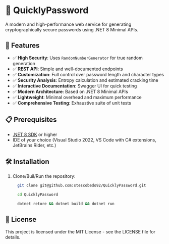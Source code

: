 # 🔐 QuicklyPassword

A modern and high-performance web service for generating cryptographically secure passwords using .NET 8 Minimal APIs.

## 🚀 Features

- ✅ **High Security**: Uses `RandomNumberGenerator` for true random generation
- ✅ **REST API**: Simple and well-documented endpoints
- ✅ **Customization**: Full control over password length and character types
- ✅ **Security Analysis**: Entropy calculation and estimated cracking time
- ✅ **Interactive Documentation**: Swagger UI for quick testing
- ✅ **Modern Architecture**: Based on .NET 8 Minimal APIs
- ✅ **Lightweight**: Minimal overhead and maximum performance
- ✅ **Comprehensive Testing**: Exhaustive suite of unit tests

## 📋 Prerequisites

- [.NET 8 SDK](https://dotnet.microsoft.com/download/dotnet/8.0) or higher
- IDE of your choice (Visual Studio 2022, VS Code with C# extensions, JetBrains Rider, etc.)

## 🛠️ Installation

1. Clone/Buil/Run the repository:
   ```bash
     git clone git@github.com:stescobedo92/QuicklyPassword.git

     cd QuicklyPassword

     dotnet retore && dotnet build && dotnet run

## 📜 License
This project is licensed under the MIT License - see the LICENSE file for details.
